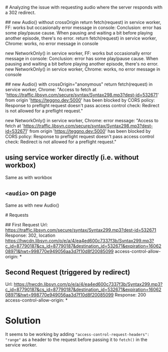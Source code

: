 # Analyzing the issue with requesting audio where the server responds with a 302 redirect.

## new Audio() without crossOrigin
return fetch(request) in service worker, FF: works but occasionally error message in console: Conclusion: error has some play/pause cause. When pausing and waiting a bit before playing another episode, there's no error.
return fetch(request) in service worker, Chrome: works, no error message in console

new NetworkOnly() in service worker, FF: works but occasionally error message in console: Conclusion: error has some play/pause cause. When pausing and waiting a bit before playing another episode, there's no error.
new NetworkOnly() in service worker, Chrome: works, no error message in console

## new Audio() with crossOrigin="anonymous"
return fetch(request) in service worker, Chrome:
"Access to fetch at 'https://traffic.libsyn.com/secure/syntax/Syntax298.mp3?dest-id=532671' from origin 'https://teggno.dev:5000' has been blocked by CORS policy: Response to preflight request doesn't pass access control check: Redirect is not allowed for a preflight request."

new NetworkOnly() in service worker, Chrome: error message:
"Access to fetch at 'https://traffic.libsyn.com/secure/syntax/Syntax298.mp3?dest-id=532671' from origin 'https://teggno.dev:5000' has been blocked by CORS policy: Response to preflight request doesn't pass access control check: Redirect is not allowed for a preflight request."

## using service worker directly (i.e. without workbox)

Same as with workbox

## `<audio>` on page

Same as with new Audio()

# Requests

## First Request
Url: https://traffic.libsyn.com/secure/syntax/Syntax299.mp3?dest-id=532671
Response: 302, location https://hwcdn.libsyn.com/p/e/a/4/ea4ed600c7337f3b/Syntax299.mp3?c_id=87790187&cs_id=87790187&destination_id=532671&expiration=1606208971&hwt=998770e949056aa3d7f10d8f20085099
access-control-allow-origin: \*

## Second Request (triggered by redirect)

Url: https://hwcdn.libsyn.com/p/e/a/4/ea4ed600c7337f3b/Syntax299.mp3?c_id=87790187&cs_id=87790187&destination_id=532671&expiration=1606208971&hwt=998770e949056aa3d7f10d8f20085099
Response: 200
access-control-allow-origin: \*

# Solution

It seems to be working by adding `"access-control-request-headers": "range"` as a header to the request before passing it to `fetch()` in the service worker.
